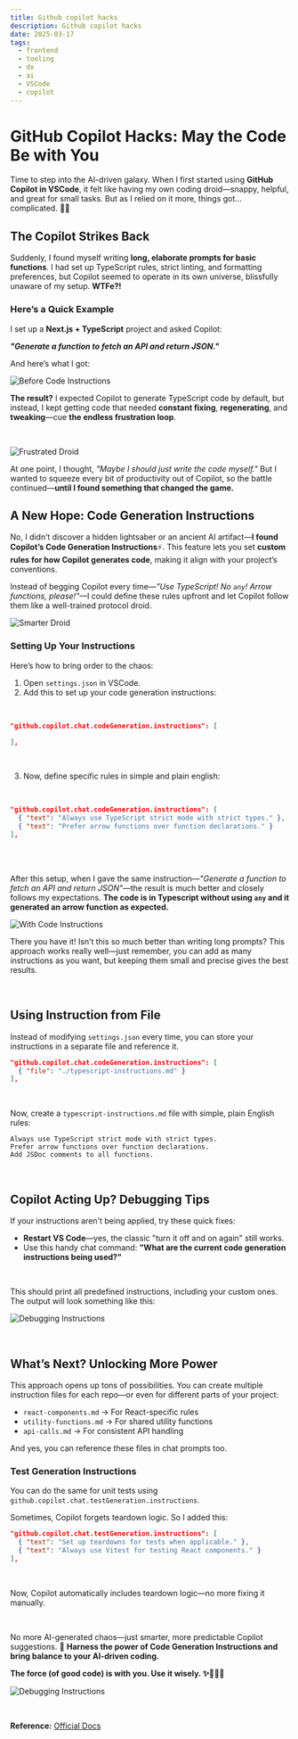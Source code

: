 ```yaml
---
title: Github copilot hacks
description: Github copilot hacks
date: 2025-03-17
tags:
  - frontend
  - tooling
  - dx
  - ai
  - VSCode
  - copilot
---
```



# GitHub Copilot Hacks: May the Code Be with You

Time to step into the AI-driven galaxy. When I first started using **GitHub Copilot in VSCode**, it felt like having my own coding droid—snappy, helpful, and great for small tasks. But as I relied on it more, things got... complicated. 😤🤖

## The Copilot Strikes Back

Suddenly, I found myself writing **long, elaborate prompts for basic functions**. I had set up TypeScript rules, strict linting, and formatting preferences, but Copilot seemed to operate in its own universe, blissfully unaware of my setup. **WTFe?!**

### Here’s a Quick Example

I set up a **Next.js + TypeScript** project and asked Copilot:

**_"Generate a function to fetch an API and return JSON."_**

And here’s what I got:

![Before Code Instructions](/assets/images/01_before-instructions.jpg)

**The result?** I expected Copilot to generate TypeScript code by default, but instead, I kept getting code that needed **constant fixing**, **regenerating**, and **tweaking**—cue **the endless frustration loop**.

<br />

![Frustrated Droid](/assets/images/r2-d2.gif)

At one point, I thought, *"Maybe I should just write the code myself."* 
But I wanted to squeeze every bit of productivity out of Copilot, so the battle continued—**until I found something that changed the game.**

## A New Hope: Code Generation Instructions

No, I didn’t discover a hidden lightsaber or an ancient AI artifact—**I found Copilot’s Code Generation Instructions**⚡. This feature lets you set **custom rules for how Copilot generates code**, making it align with your project’s conventions.

Instead of begging Copilot every time—*"Use TypeScript! No `any`! Arrow functions, please!"*—I could define these rules upfront and let Copilot follow them like a well-trained protocol droid.

![Smarter Droid](/assets/images/bb8.gif)

### Setting Up Your Instructions

Here’s how to bring order to the chaos:

1. Open `settings.json` in VSCode.
2. Add this to set up your code generation instructions:

<br />

```json
"github.copilot.chat.codeGeneration.instructions": [

],
```

<br />

3. Now, define specific rules in simple and plain english:

<br />

```json
"github.copilot.chat.codeGeneration.instructions": [
  { "text": "Always use TypeScript strict mode with strict types." },
  { "text": "Prefer arrow functions over function declarations." }
],
```

<br />

<br />

After this setup, when I gave the same instruction—*"Generate a function to fetch an API and return JSON"*—the result is much better and closely follows my expectations. **The code is in Typescript without using `any` and it generated an arrow function as expected.**

![With Code Instructions](/assets/images/03_code_instructions.jpg)

There you have it! Isn’t this so much better than writing long prompts? This approach works really well—just remember, you can add as many instructions as you want, but keeping them small and precise gives the best results.

<br />

## Using Instruction from File

Instead of modifying `settings.json` every time, you can store your instructions in a separate file and reference it.

```json
"github.copilot.chat.codeGeneration.instructions": [
  { "file": "./typescript-instructions.md" }
],
```

<br />

Now, create a `typescript-instructions.md` file with simple, plain English rules:

```
Always use TypeScript strict mode with strict types.
Prefer arrow functions over function declarations.
Add JSDoc comments to all functions.
```

<br />


## Copilot Acting Up? Debugging Tips

If your instructions aren't being applied, try these quick fixes:

- **Restart VS Code**—yes, the classic "turn it off and on again" still works.
- Use this handy chat command: **"What are the current code generation instructions being used?"**


<br />


This should print all predefined instructions, including your custom ones. The output will look something like this:

![Debugging Instructions](/assets/images/04_debug.jpg)

<br />

## What’s Next? Unlocking More Power

This approach opens up tons of possibilities. You can create multiple instruction files for each repo—or even for different parts of your project:

- `react-components.md` → For React-specific rules
- `utility-functions.md` → For shared utility functions
- `api-calls.md` → For consistent API handling

And yes, you can reference these files in chat prompts too.

### Test Generation Instructions

You can do the same for unit tests using `github.copilot.chat.testGeneration.instructions`.

Sometimes, Copilot forgets teardown logic. So I added this:

```json
"github.copilot.chat.testGeneration.instructions": [
  { "text": "Set up teardowns for tests when applicable." },
  { "text": "Always use Vitest for testing React components." }
],
```

<br />

Now, Copilot automatically includes teardown logic—no more fixing it manually.


<br />

No more AI-generated chaos—just smarter, more predictable Copilot suggestions. 🚀 
**Harness the power of Code Generation Instructions and bring balance to your AI-driven coding.**

**The force (of good code) is with you. Use it wisely. ✨👨‍💻🚀**

![Debugging Instructions](/assets/images/yoda.gif)

<br />

**Reference:** [Official Docs](https://code.visualstudio.com/docs/copilot/copilot-customization)